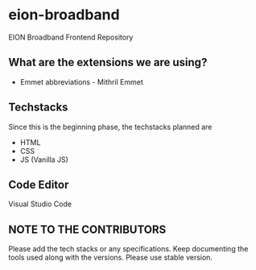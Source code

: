 # eion-broadband
EION Broadband Frontend Repository

## What are the extensions we are using?
+ Emmet abbreviations - Mithril Emmet

## Techstacks
Since this is the beginning phase, the techstacks planned
are
+ HTML
+ CSS
+ JS (Vanilla JS)

## Code Editor
Visual Studio Code

## NOTE TO THE CONTRIBUTORS
Please add the tech stacks or any specifications. Keep documenting the tools used along with the versions. Please use stable version.
